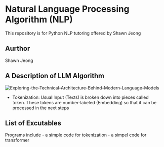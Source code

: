 # Natural Language Processing Algorithm (NLP)

This repository is for Python NLP tutoring offered by Shawn Jeong

## Aurthor
Shawn Jeong



## A Description of LLM Algorithm

![Exploring-the-Technical-Architecture-Behind-Modern-Language-Models](https://github.com/user-attachments/assets/113b7682-86b6-4074-aa90-66f8caa60d31)

- Tokenization: Usual Input (Texts) is broken down into pieces called token. These tokens are number-labeled (Embedding) so that it can be processed in the next steps  


## List of Excutables
Programs include   - a simple code for tokenization
                   - a simpel code for transformer
